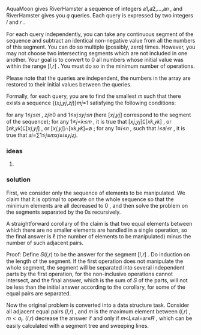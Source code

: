 AquaMoon gives RiverHamster a sequence of integers 𝑎1,𝑎2,…,𝑎𝑛
, and RiverHamster gives you 𝑞
 queries. Each query is expressed by two integers 𝑙
 and 𝑟
.

For each query independently, you can take any continuous segment of the sequence and subtract an identical non-negative value from all the numbers of this segment. You can do so multiple (possibly, zero) times. However, you may not choose two intersecting segments which are not included in one another. Your goal is to convert to 0
 all numbers whose initial value was within the range [𝑙,𝑟]
. You must do so in the minimum number of operations.

Please note that the queries are independent, the numbers in the array are restored to their initial values between the queries.

Formally, for each query, you are to find the smallest 𝑚
 such that there exists a sequence {(𝑥𝑗,𝑦𝑗,𝑧𝑗)}𝑚𝑗=1
 satisfying the following conditions:

for any 1≤𝑗≤𝑚
, 𝑧𝑗≥0
 and 1≤𝑥𝑗≤𝑦𝑗≤𝑛
 (here [𝑥𝑗,𝑦𝑗]
 correspond to the segment of the sequence);
for any 1≤𝑗<𝑘≤𝑚
, it is true that [𝑥𝑗,𝑦𝑗]⊆[𝑥𝑘,𝑦𝑘]
, or [𝑥𝑘,𝑦𝑘]⊆[𝑥𝑗,𝑦𝑗]
, or [𝑥𝑗,𝑦𝑗]∩[𝑥𝑘,𝑦𝑘]=∅
;
for any 1≤𝑖≤𝑛
, such that 𝑙≤𝑎𝑖≤𝑟
, it is true that
𝑎𝑖=∑1≤𝑗≤𝑚𝑥𝑗≤𝑖≤𝑦𝑗𝑧𝑗.


### ideas
1. 

### solution
First, we consider only the sequence of elements to be manipulated. We claim that it is optimal to operate on the whole sequence so that the minimum elements are all decreased to 0
, and then solve the problem on the segments separated by the $0$s recursively.

A straightforward corollary of the claim is that two equal elements between which there are no smaller elements are handled in a single operation, so the final answer is ℓ
 (the number of elements to be manipulated) minus the number of such adjacent pairs.

Proof: Define 𝑆(𝑙,𝑟)
 to be the answer for the segment [𝑙,𝑟]
. Do induction on the length of the segment. If the first operation does not manipulate the whole segment, the segment will be separated into several independent parts by the first operation, for the non-inclusive operations cannot intersect, and the final answer, which is the sum of 𝑆
 of the parts, will not be less than the initial answer according to the corollary, for some of the equal pairs are separated.

Now the original problem is converted into a data structure task. Consider all adjacent equal pairs (𝑙,𝑟)
, and 𝑚
 is the maximum element between (𝑙,𝑟)
, $m < a_l$. (𝑙,𝑟)
 decrease the answer if and only if 𝑚<𝐿≤𝑎𝑙=𝑎𝑟≤𝑅
, which can be easily calculated with a segment tree and sweeping lines.

